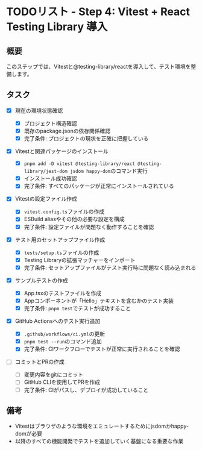 # TODOリスト - Step 4: Vitest + React Testing Library 導入

## 概要

このステップでは、Vitestと@testing-library/reactを導入して、テスト環境を整備します。

## タスク

- [x] 現在の環境状態確認
  - [x] プロジェクト構造確認
  - [x] 既存のpackage.jsonの依存関係確認
  - [x] 完了条件: プロジェクトの現状を正確に把握している
- [x] Vitestと関連パッケージのインストール

  - [x] `pnpm add -D vitest @testing-library/react @testing-library/jest-dom jsdom happy-dom`のコマンド実行
  - [x] インストール成功確認
  - [x] 完了条件: すべてのパッケージが正常にインストールされている

- [x] Vitestの設定ファイル作成

  - [x] `vitest.config.ts`ファイルの作成
  - [x] ESBuild aliasやその他の必要な設定を構成
  - [x] 完了条件: 設定ファイルが問題なく動作することを確認

- [x] テスト用のセットアップファイル作成

  - [x] `tests/setup.ts`ファイルの作成
  - [x] Testing Libraryの拡張マッチャーをインポート
  - [x] 完了条件: セットアップファイルがテスト実行時に問題なく読み込まれる

- [x] サンプルテストの作成

  - [x] App.tsxのテストファイルを作成
  - [x] Appコンポーネントが「Hello」テキストを含むかのテスト実装
  - [x] 完了条件: `pnpm test`でテストが成功すること

- [x] GitHub Actionsへのテスト実行追加

  - [x] `.github/workflows/ci.yml`の更新
  - [x] `pnpm test --run`のコマンド追加
  - [x] 完了条件: CIワークフローでテストが正常に実行されることを確認

- [ ] コミットとPRの作成
  - [ ] 変更内容をgitにコミット
  - [ ] GitHub CLIを使用してPRを作成
  - [ ] 完了条件: CIがパスし、デプロイが成功していること

## 備考

- Vitestはブラウザのような環境をエミュレートするためにjsdomかhappy-domが必要
- 以降のすべての機能開発でテストを追加していく基盤になる重要な作業
